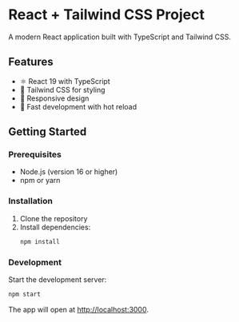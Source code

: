 # React + Tailwind CSS Project

A modern React application built with TypeScript and Tailwind CSS.

## Features

- ⚛️ React 19 with TypeScript
- 🎨 Tailwind CSS for styling
- 📱 Responsive design
- 🚀 Fast development with hot reload

## Getting Started

### Prerequisites

- Node.js (version 16 or higher)
- npm or yarn

### Installation

1. Clone the repository
2. Install dependencies:
   ```bash
   npm install
   ```

### Development

Start the development server:
```bash
npm start
```

The app will open at [http://localhost:3000](http://localhost:3000).
